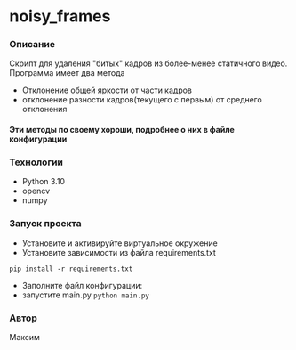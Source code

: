 # noisy_frames

### Описание
Скрипт для удаления "битых" кадров из более-менее
статичного видео. Программа имеет два метода 
- Отклонение общей яркости от части кадров
- отклонение разности кадров(текущего с первым) от среднего отклонения
#### Эти методы по своему хороши, подробнее  о них в файле конфигурации
### Технологии
- Python 3.10<br>
- opencv<br>
- numpy<br>
### Запуск проекта
- Установите и активируйте виртуальное окружение
- Установите зависимости из файла requirements.txt

```pip install -r requirements.txt```

- Заполните файл конфигурации:
- запустите main.py
```python main.py```

### Автор
Максим
